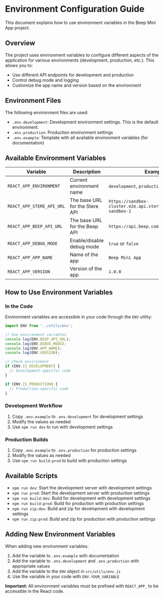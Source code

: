 # Environment Configuration Guide

This document explains how to use environment variables in the Beep Mini App project.

## Overview

The project uses environment variables to configure different aspects of the application for various environments (development, production, etc.). This allows you to:

- Use different API endpoints for development and production
- Control debug mode and logging
- Customize the app name and version based on the environment

## Environment Files

The following environment files are used:

- `.env.development`: Development environment settings. This is the default environment.
- `.env.production`: Production environment settings
- `.env.example`: Template with all available environment variables (for documentation)

## Available Environment Variables

| Variable | Description | Example |
|----------|-------------|---------|
| `REACT_APP_ENVIRONMENT` | Current environment name | `development`, `production`, `staging` |
| `REACT_APP_STERE_API_URL` | The base URL for the Stere API | `https://sandbox-cluster.e2e.api.stere.io/staging/sia-sandbox-1` |
| `REACT_APP_BEEP_API_URL` | The base URL for the Beep API | `https://api.beep.com.ph` |
| `REACT_APP_DEBUG_MODE` | Enable/disable debug mode | `true` or `false` |
| `REACT_APP_APP_NAME` | Name of the app | `Beep Mini App` |
| `REACT_APP_VERSION` | Version of the app | `1.0.0` |

## How to Use Environment Variables

### In the Code

Environment variables are accessible in your code through the `ENV` utility:

```javascript
import ENV from '../utils/env';

// Use environment variables
console.log(ENV.BEEP_API_URL);
console.log(ENV.DEBUG_MODE);
console.log(ENV.APP_NAME);
console.log(ENV.VERSION);

// Check environment
if (ENV.IS_DEVELOPMENT) {
  // Development-specific code
}

if (ENV.IS_PRODUCTION) {
  // Production-specific code
}
```

### Development Workflow

1. Copy `.env.example` to `.env.development` for development settings
2. Modify the values as needed
3. Use `npm run dev` to run with development settings

### Production Builds

1. Copy `.env.example` to `.env.production` for production settings
2. Modify the values as needed
3. Use `npm run build:prod` to build with production settings

## Available Scripts

- `npm run dev`: Start the development server with development settings
- `npm run prod`: Start the development server with production settings
- `npm run build:dev`: Build for development with development settings
- `npm run build:prod`: Build for production with production settings
- `npm run zip:dev`: Build and zip for development with development settings
- `npm run zip:prod`: Build and zip for production with production settings

## Adding New Environment Variables

When adding new environment variables:

1. Add the variable to `.env.example` with documentation
2. Add the variable to `.env.development` and `.env.production` with appropriate values
3. Add the variable to the `ENV` object in `src/utils/env.js`
4. Use the variable in your code with `ENV.YOUR_VARIABLE`

**Important:** All environment variables must be prefixed with `REACT_APP_` to be accessible in the React code. 